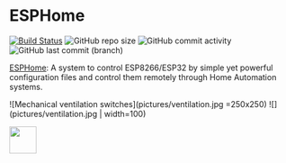 # ESPHome

[![Build Status](https://drone.theautomation.nl/api/badges/theautomation/esphome/status.svg)](https://drone.theautomation.nl/theautomation/esphome)
![GitHub repo size](https://img.shields.io/github/repo-size/theautomation/esphome?logo=Github)
![GitHub commit activity](https://img.shields.io/github/commit-activity/y/theautomation/esphome?logo=github)
![GitHub last commit (branch)](https://img.shields.io/github/last-commit/theautomation/esphome/main?logo=github)

[ESPHome](https://dsmr-reader.readthedocs.io/en/latest/explained/about.html/): A system to control ESP8266/ESP32 by simple yet powerful configuration files and control them remotely through Home Automation systems.

![Mechanical ventilation switches](pictures/ventilation.jpg =250x250)
![](pictures/ventilation.jpg | width=100)

<img src="https://github.com/theautomation/esphome/pictures/ventilation.jpg" width="48">
